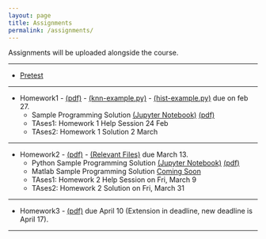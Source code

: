 ```yaml
---
layout: page
title: Assignments
permalink: /assignments/
---
```

Assignments will be uploaded alongside the course. 

***

- [Pretest](https://goo.gl/yBam9L)

***
- Homework1  - [(pdf)](https://goo.gl/GbWpGa) - [(knn-example.py)](https://goo.gl/42XHZd) - [(hist-example.py)](https://goo.gl/MCAi5x) due on feb 27.
   - Sample Programming Solution [(Jupyter Notebook)](https://goo.gl/wG1cvA) [(pdf)](https://goo.gl/8Z4TXG)
   - TAses1: Homework 1 Help Session 24 Feb
   - TAses2: Homework 1 Solution 2 March
   
***   
   
- Homework2  - [(pdf)](https://goo.gl/tRGdVU) - [(Relevant Files)](https://goo.gl/9t78zo) due March 13.
   - Python Sample Programming Solution [(Jupyter Notebook)](https://goo.gl/wG1cvA) [(pdf)](https://goo.gl/8Z4TXG) 
   - Matlab Sample Programming Solution [Coming Soon]()  
   - TAses1: Homework 2 Help Session on Fri, March 9
   - TAses2: Homework 2 Solution on Fri, March 31

***    
   
- Homework3  - [(pdf)](https://drive.google.com/open?id=15fhqBhzj22MdsSHUSPIFIFiectUbxNsy) due April 10 (Extension in deadline, new deadline is April 17).
   
***    